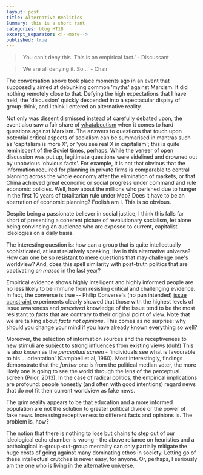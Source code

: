 ```yaml
---
layout: post
title: Alternative Realities
Summary: this is a short rant
categories: blog HT18
excerpt_separator: <!--more-->
published: true
---
```


> 'You can't deny this. This is an empirical fact.' - Discussant

> 'We are all denying it. So...' - Chair

The conversation above took place moments ago in an event that supposedly aimed at debunking common 'myths' against Marxism. It did nothing remotely close to that. Defying the high expectations that I have held, the 'discussion' quickly descended into a spectacular display of group-think, and I think I entered an alternative reality.

<!--more-->

Not only was dissent dismissed instead of carefully debated upon, the event also saw a fair share of [whataboutism](https://en.wikipedia.org/wiki/Whataboutism) when it comes to hard questions against Marxism. The answers to questions that touch upon potential critical aspects of socialism can be summarised in mantras such as 'capitalism is more X', or 'you see real X in capitalism'; this is quite reminiscent of the Soviet times, perhaps. While the veneer of open discussion was put up, legitimate questions were sidelined and drowned out by unobvious 'obvious facts'. For example, it is not that obvious that the information required for planning in private firms is comparable to central planning across the whole economy after the elimination of markets, or that China achieved great economic or social progress under command and rule economic policies. Well, how about the millions who perished due to hunger in the first 10 years of totalitarian rule under Mao? Does it have to be an aberration of economic planning? Foolish am I. This is so obvious.

Despite being a passionate believer in social justice, I think this falls far short of presenting a coherent picture of revolutionary socialism, let alone being convincing an audience who are exposed to current, capitalist ideologies on a daily basis.

The interesting question is: how can a group that is quite intellectually sophisticated, at least relatively speaking, live in this alternative universe? How can one be so resistant to mere questions that may challenge one's worldview? And, does this spell similarity with post-truth politics that are captivating  _en masse_ in the last year?

Empirical evidence shows highly intelligent and highly informed people are no less likely to be immune from resisting critical and challenging evidence. In fact, the converse is true -- Philip Converse's (no pun intended) [issue constraint](http://www.brucesabin.com/nature_of_belief_systems.html) experiments clearly showed that those with the highest levels of issue awareness and _perceived_ knowledge of the issue tend to be the most resistant to *facts* that are contrary to their original point of view. Note that we are talking about *facts not opinions*. This comes as no surprise: why should you change your mind if you have already known everything so well?

Moreover, the selection of information sources and the receptiveness to new stimuli are subject to strong influences from existing views (duh!) This is also known as the _perceptual screen_ - 'individuals see what is favourable to his ... orientation' (Campbell et al, 1960). Most interestingly, findings demonstrate that the *further* one is from the political median voter, the more likely one is going to see the world through the lens of the perceptual screen (Prior, 2013). In the case of radical politics, the empirical implications are profound: people honestly (and often with good intentions) regard news that do not fit their current worldview as fake news.

The grim reality appears to be that education and a more informed population are not the solution to greater political divide or the power of fake news. Increasing receptiveness to different facts and opinions is. The problem is, how?

The notion that there is nothing to lose but chains to step out of our ideological echo chamber is wrong - the above reliance on heuristics and a pathological in-group-out-group mentality can only partially mitigate the huge costs of going against many dominating ethos in society. Letting go of these intellectual crutches is never easy, for anyone. Or, perhaps, I seriously am the one who is living in the alternative universe.
